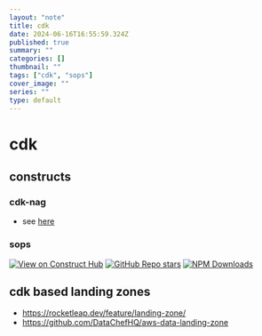 ```yaml
---
layout: "note"
title: cdk
date: 2024-06-16T16:55:59.324Z
published: true
summary: ""
categories: []
thumbnail: ""
tags: ["cdk", "sops"]
cover_image: ""
series: ""
type: default
---
```


# cdk

## constructs

### cdk-nag

- see [here](./2024-06-16-cdk-nag.md)

### sops

[![View on Construct Hub](https://constructs.dev/badge?package=cdk-nag)](https://constructs.dev/packages/cdk-sops-secrets)
[![GitHub Repo stars](https://img.shields.io/github/stars/dbsystel/cdk-sops-secrets)](https://github.com/dbsystel/cdk-sops-secrets/stargazers)
[![NPM Downloads](https://img.shields.io/npm/dw/cdk-sops-secrets)](https://www.npmjs.com/package/cdk-sops-secrets)

## cdk based landing zones

* https://rocketleap.dev/feature/landing-zone/
* https://github.com/DataChefHQ/aws-data-landing-zone

